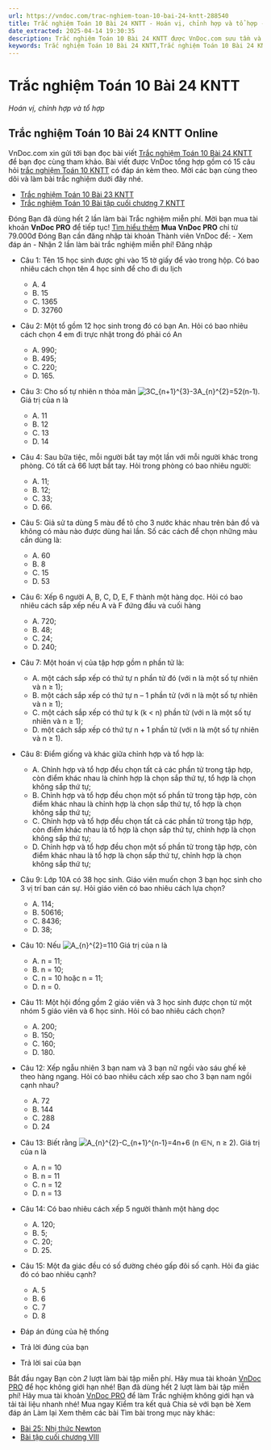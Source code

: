 ```yaml
---
url: https://vndoc.com/trac-nghiem-toan-10-bai-24-kntt-288540
title: Trắc nghiệm Toán 10 Bài 24 KNTT - Hoán vị, chỉnh hợp và tổ hợp - VnDoc.com
date_extracted: 2025-04-14 19:30:35
description: Trắc nghiệm Toán 10 Bài 24 KNTT được VnDoc.com sưu tầm và xin gửi tới bạn đọc cùng tham khảo.
keywords: Trắc nghiệm Toán 10 Bài 24 KNTT,Trắc nghiệm Toán 10 Bài 24 KNTT online,trắc nghiệm toán 10,trắc nghiệm toán 10 KNTT,toán 10,toán lớp 10,toán 10 KNTT,toán 10 bài 24,Hoán vị,chỉnh hợp và tổ hợp
---
```


# Trắc nghiệm Toán 10 Bài 24 KNTT
 _Hoán vị, chỉnh hợp và tổ hợp_
## Trắc nghiệm Toán 10 Bài 24 KNTT Online
VnDoc.com xin gửi tới bạn đọc bài viết [Trắc nghiệm Toán 10 Bài 24 KNTT](<https://vndoc.com/trac-nghiem-toan-10-bai-24-kntt-288540>) để bạn đọc cùng tham khảo. Bài viết được VnDoc tổng hợp gồm có 15 câu hỏi [trắc nghiệm Toán 10 KNTT](<https://vndoc.com/test-mon-toan-lop10>) có đáp án kèm theo. Mời các bạn cùng theo dõi và làm bài trắc nghiệm dưới đây nhé.
  * [Trắc nghiệm Toán 10 Bài 23 KNTT](<https://vndoc.com/trac-nghiem-toan-10-bai-23-kntt-288538>)
  * [Trắc nghiệm Toán 10 Bài tập cuối chương 7 KNTT](<https://vndoc.com/trac-nghiem-toan-10-bai-tap-cuoi-chuong-7-kntt-288535>)

Đóng
Bạn đã dùng hết 2 lần làm bài Trắc nghiệm miễn phí. Mời bạn mua tài khoản **VnDoc PRO** để tiếp tục\! [Tìm hiểu thêm](</pro>)
**Mua VnDoc PRO** chỉ từ 79.000đ
Đóng
Bạn cần đăng nhập tài khoản Thành viên VnDoc để:
\- Xem đáp án
\- Nhận 2 lần làm bài trắc nghiệm miễn phí\!
Đăng nhập 
  * Câu 1:
Tên 15 học sinh được ghi vào 15 tờ giấy để vào trong hộp. Có bao nhiêu cách chọn tên 4 học sinh để cho đi du lịch
    * A. 4
    * B. 15
    * C. 1365
    * D. 32760
  * Câu 2:
Một tổ gồm 12 học sinh trong đó có bạn An. Hỏi có bao nhiêu cách chọn 4 em đi trực nhật trong đó phải có An
    * A. 990;
    * B. 495;
    * C. 220;
    * D. 165.
  * Câu 3:
Cho số tự nhiên n thỏa mãn ![3C_{n+1}^{3}-3A_{n}^{2}=52\(n-1\)](https://tex.vdoc.vn?tex=3C_%7Bn%2B1%7D%5E%7B3%7D-3A_%7Bn%7D%5E%7B2%7D%3D52\(n-1\)). Giá trị của n là
    * A. 11
    * B. 12
    * C. 13
    * D. 14
  * Câu 4:
Sau bữa tiệc, mỗi người bắt tay một lần với mỗi người khác trong phòng. Có tất cả 66 lượt bắt tay. Hỏi trong phòng có bao nhiêu người:
    * A. 11;
    * B. 12;
    * C. 33;
    * D. 66.
  * Câu 5:
Giả sử ta dùng 5 màu để tô cho 3 nước khác nhau trên bản đồ và không có màu nào được dùng hai lần. Số các cách để chọn những màu cần dùng là:
    * A. 60
    * B. 8
    * C. 15
    * D. 53
  * Câu 6:
Xếp 6 người A, B, C, D, E, F thành một hàng dọc. Hỏi có bao nhiêu cách sắp xếp nếu A và F đứng đầu và cuối hàng
    * A. 720;
    * B. 48;
    * C. 24;
    * D. 240;
  * Câu 7:
Một hoán vị của tập hợp gồm n phần tử là:
    * A. một cách sắp xếp có thứ tự n phần tử đó \(với n là một số tự nhiên và n ≥ 1\);
    * B. một cách sắp xếp có thứ tự n – 1 phần tử \(với n là một số tự nhiên và n ≥ 1\);
    * C. một cách sắp xếp có thứ tự k \(k < n\) phần tử \(với n là một số tự nhiên và n ≥ 1\);
    * D. một cách sắp xếp có thứ tự n + 1 phần tử \(với n là một số tự nhiên và n ≥ 1\).
  * Câu 8:
Điểm giống và khác giữa chỉnh hợp và tổ hợp là:
    * A. Chỉnh hợp và tổ hợp đều chọn tất cả các phần tử trong tập hợp, còn điểm khác nhau là chỉnh hợp là chọn sắp thứ tự, tổ hợp là chọn không sắp thứ tự;
    * B. Chỉnh hợp và tổ hợp đều chọn một số phần tử trong tập hợp, còn điểm khác nhau là chỉnh hợp là chọn sắp thứ tự, tổ hợp là chọn không sắp thứ tự;
    * C. Chỉnh hợp và tổ hợp đều chọn tất cả các phần tử trong tập hợp, còn điểm khác nhau là tổ hợp là chọn sắp thứ tự, chỉnh hợp là chọn không sắp thứ tự;
    * D. Chỉnh hợp và tổ hợp đều chọn một số phần tử trong tập hợp, còn điểm khác nhau là tổ hợp là chọn sắp thứ tự, chỉnh hợp là chọn không sắp thứ tự;
  * Câu 9:
Lớp 10A có 38 học sinh. Giáo viên muốn chọn 3 bạn học sinh cho 3 vị trí ban cán sự. Hỏi giáo viên có bao nhiêu cách lựa chọn?
    * A. 114;
    * B. 50616;
    * C. 8436;
    * D. 38;
  * Câu 10:
Nếu ![A_{n}^{2}=110](https://tex.vdoc.vn?tex=A_%7Bn%7D%5E%7B2%7D%3D110) Giá trị của n là
    * A. n = 11;
    * B. n = 10;
    * C. n = 10 hoặc n = 11;
    * D. n = 0.
  * Câu 11:
Một hội đồng gồm 2 giáo viên và 3 học sinh được chọn từ một nhóm 5 giáo viên và 6 học sinh. Hỏi có bao nhiêu cách chọn?
    * A. 200;
    * B. 150;
    * C. 160;
    * D. 180.
  * Câu 12:
Xếp ngẫu nhiên 3 bạn nam và 3 bạn nữ ngồi vào sáu ghế kê theo hàng ngang. Hỏi có bao nhiêu cách xếp sao cho 3 bạn nam ngồi cạnh nhau?
    * A. 72
    * B. 144
    * C. 288
    * D. 24
  * Câu 13:
Biết rằng ![A_{n}^{2}-C_{n+1}^{n-1}=4n+6 \(n ∈ℕ, n ≥ 2\)](https://tex.vdoc.vn?tex=A_%7Bn%7D%5E%7B2%7D-C_%7Bn%2B1%7D%5E%7Bn-1%7D%3D4n%2B6%20\(n%20%E2%88%88%E2%84%95%2C%20n%20%E2%89%A5%202\)). Giá trị của n là
    * A. n = 10
    * B. n = 11
    * C. n = 12
    * D. n = 13
  * Câu 14:
Có bao nhiêu cách xếp 5 người thành một hàng dọc
    * A. 120;
    * B. 5;
    * C. 20;
    * D. 25.
  * Câu 15:
Một đa giác đều có số đường chéo gấp đôi số cạnh. Hỏi đa giác đó có bao nhiêu cạnh?
    * A. 5
    * B. 6
    * C. 7
    * D. 8

  * Đáp án đúng của hệ thống
  * Trả lời đúng của bạn
  * Trả lời sai của bạn

Bắt đầu ngay
Bạn còn _2_ lượt làm bài tập miễn phí. Hãy mua tài khoản [VnDoc PRO](</pro>) để học không giới hạn nhé\!  Bạn đã dùng hết 2 lượt làm bài tập miễn phí\! Hãy mua tài khoản [VnDoc PRO](</pro>) để làm Trắc nghiệm không giới hạn và tải tài liệu nhanh nhé\!  Mua ngay
Kiểm tra kết quả Chia sẻ với bạn bè Xem đáp án Làm lại
Xem thêm các bài Tìm bài trong mục này khác:
  * [Bài 25: Nhị thức Newton](</trac-nghiem-toan-10-bai-25-kntt-288543>)
  * [Bài tập cuối chương VIII](</trac-nghiem-toan-10-bai-tap-cuoi-chuong-8-kntt-288546>)

